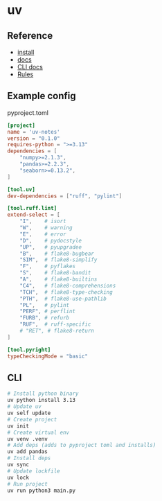 # uv

## Reference

- [install](https://docs.astral.sh/uv/getting-started/installation/)
- [docs](https://docs.astral.sh/uv/)
- [CLI docs](https://docs.astral.sh/uv/reference/cli/)
- [Rules](https://docs.astral.sh/ruff/rules/)

## Example config

pyproject.toml

```toml
[project]
name = 'uv-notes'
version = "0.1.0"
requires-python = ">=3.13"
dependencies = [
    "numpy>=2.1.3",
    "pandas>=2.2.3",
    "seaborn>=0.13.2",
]

[tool.uv]
dev-dependencies = ["ruff", "pylint"]

[tool.ruff.lint]
extend-select = [
    "I",    # isort
    "W",    # warning
    "E",    # error
    "D",    # pydocstyle
    "UP",   # pyupgradee
    "B",    # flake8-bugbear
    "SIM",  # flake8-simplify
    "F",    # pyflakes
    "S",    # flake8-bandit
    "A",    # flake8-builtins
    "C4",   # flake8-comprehensions
    "TCH",  # flake8-type-checking
    "PTH",  # flake8-use-pathlib
    "PL",   # pylint
    "PERF", # perflint
    "FURB", # refurb
    "RUF",  # ruff-specific
    # "RET", # flake8-return
]

[tool.pyright]
typeCheckingMode = "basic"
```

## CLI

```sh
# Install python binary
uv python install 3.13
# Update uv
uv self update
# Create project
uv init
# Create virtual env
uv venv .venv
# Add deps (adds to pyproject toml and installs)
uv add pandas
# Install deps
uv sync
# Update lockfile
uv lock
# Run project
uv run python3 main.py
```
